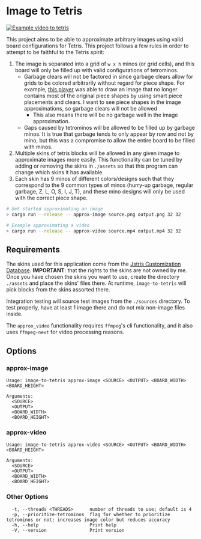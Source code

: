 # Image to Tetris

[![Example video to tetris](https://img.youtube.com/vi/Hat_GgtkLCA/0.jpg)](https://www.youtube.com/watch?v=Hat_GgtkLCA)

This project aims to be able to approximate arbitrary images using valid board configurations for Tetris. This project follows 
a few rules in order to attempt to be faithful to the Tetris spirit:

1. The image is separated into a grid of `w x h` minos (or grid cells), and this board will only be filled up with valid configurations of tetrominos.
    * Garbage clears will not be factored in since garbage clears allow for grids to be colored arbitrarily without regard for piece shape. For example, [this player](https://www.youtube.com/watch?v=sSZA_W1hj08) was able to draw an image that no longer contains most of the original piece shapes by using smart piece placements and clears. I want to see piece shapes in the image approximations, so garbage clears will not be allowed
        * This also means there will be no garbage well in the image approximation.
    * Gaps caused by tetrominos will be allowed to be filled up by garbage minos. It is true that garbage tends to only appear by row and not by mino, but this was a compromise to allow the entire board to be filled with minos.
2. Multiple skins of tetris blocks will be allowed in any given image to approximate images more easily. This functionality can be tuned 
by adding or removing the skins in `./assets` so that this program can change which skins it has available.
3. Each skin has 9 minos of different colors/designs such that they correspond to the 9 common types of minos (hurry-up garbage, regular garbage, Z, L, O, S, I, J, T), and these mino designs will only be used with the correct piece shape.

```sh
# Get started approximating an image
> cargo run --release -- approx-image source.png output.png 32 32

# Example approximating a video
> cargo run --release -- approx-video source.mp4 output.mp4 32 32

```

## Requirements

The skins used for this application come from the [Jstris Customization Database](https://docs.google.com/spreadsheets/d/1xO8DTORacMmSJAQicpJscob7WUkOVuaNH0wzkR_X194/htmlview). **IMPORTANT**: that the rights to the skins are not owned by me. Once you have chosen the skins you want to use, create the directory `./assets` and place the skins' files there. At runtime, `image-to-tetris` will pick blocks from the skins assorted there.

Integration testing will source test images from the `./sources` directory. To test properly, have at least 1 image there and do not mix non-image files inside.

The `approx_video` functionality requires `ffmpeg`'s cli functionality, and it also uses `ffmpeg-next` for video processing 
reasons.

## Options

### approx-image
```
Usage: image-to-tetris approx-image <SOURCE> <OUTPUT> <BOARD_WIDTH> <BOARD_HEIGHT>

Arguments:
  <SOURCE>
  <OUTPUT>
  <BOARD_WIDTH>
  <BOARD_HEIGHT>
```

### approx-video
```
Usage: image-to-tetris approx-video <SOURCE> <OUTPUT> <BOARD_WIDTH> <BOARD_HEIGHT>

Arguments:
  <SOURCE>
  <OUTPUT>
  <BOARD_WIDTH>
  <BOARD_HEIGHT>
```

### Other Options
```
  -t, --threads <THREADS>      number of threads to use; default is 4
  -p, --prioritize-tetrominos  flag for whether to prioritize tetrominos or not; increases image color but reduces accuracy
  -h, --help                   Print help
  -V, --version                Print version
```

